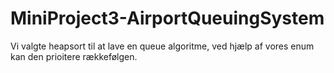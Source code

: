 # MiniProject3-AirportQueuingSystem
 
Vi valgte heapsort til at lave en queue algoritme, ved hjælp af vores enum kan den prioitere rækkefølgen.
